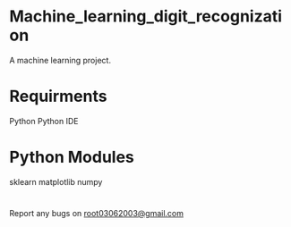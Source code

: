 # Machine_learning_digit_recognization
A machine learning project.

# Requirments
Python
Python IDE

# Python Modules
sklearn
matplotlib
numpy

#
Report any bugs on root03062003@gmail.com
